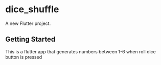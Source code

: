 # dice_shuffle

A new Flutter project.

## Getting Started

This  is a flutter app that generates numbers between 1-6 when roll dice button is pressed